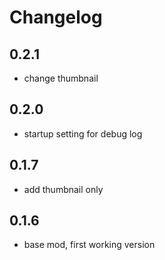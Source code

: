 # Changelog

## 0.2.1
- change thumbnail

## 0.2.0
- startup setting for debug log

## 0.1.7
- add thumbnail only

## 0.1.6
- base mod, first working version